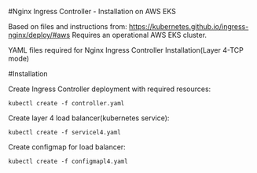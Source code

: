 #Nginx Ingress Controller - Installation on AWS EKS

Based on files and instructions from: https://kubernetes.github.io/ingress-nginx/deploy/#aws
Requires an operational AWS EKS cluster.

YAML files required for Nginx Ingress Controller Installation(Layer 4-TCP mode)


#Installation

Create Ingress Controller deployment with required resources:
```
kubectl create -f controller.yaml
```

Create layer 4 load balancer(kubernetes service):
```
kubectl create -f servicel4.yaml
```

Create configmap for load balancer:
```
kubectl create -f configmapl4.yaml
```

